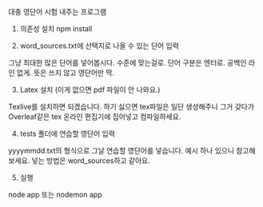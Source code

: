 대충 영단어 시험 내주는 프로그램

1. 의존성 설치
npm install

2. word_sources.txt에 선택지로 나올 수 있는 단어 입력

그냥 최대한 많은 단어를 넣어봅시다. 수준에 맞는걸로. 단어 구분은 엔터로. 공백인 라인 없게. 뜻은 쓰지 않고 영단어만 딱.

3. Latex 설치 (이게 없으면 pdf 파일이 안 나와요.)

Texlive를 설치하면 되겠습니다. 하기 싫으면 tex파일은 일단 생성해주니 그거 갖다가 Overleaf같은 tex 온라인 편집기에 집어넣고 컴파일하세요.

4. tests 폴더에 연습할 영단어 입력

yyyymmdd.txt의 형식으로 그날 연습할 영단어를 넣습니다. 예시 하나 있으니 참고해보세요. 넣는 방법은 word_sources하고 같아요.

5. 실행

node app 또는 nodemon app
